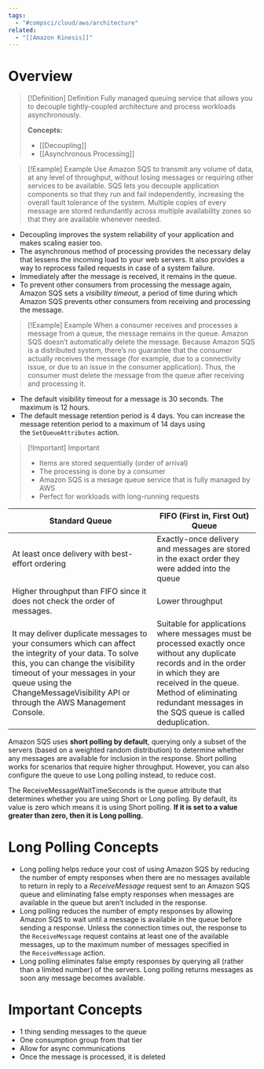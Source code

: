 ```yaml
---
tags:
  - "#compsci/cloud/aws/architecture"
related:
  - "[[Amazon Kinesis]]"
---
```

# Overview

> [!Definition] Definition
> Fully managed queuing service that allows you to decouple tightly-coupled architecture and process workloads asynchronously.
> 
> **Concepts:**
> - [[Decoupling]]
> - [[Asynchronous Processing]]


> [!Example] Example
> Use Amazon SQS to transmit any volume of data, at any level of throughput, without losing messages or requiring other services to be available. SQS lets you decouple application components so that they run and fail independently, increasing the overall fault tolerance of the system. Multiple copies of every message are stored redundantly across multiple availability zones so that they are available whenever needed.

- Decoupling improves the system reliability of your application and makes scaling easier too.
- The asynchronous method of processing provides the necessary delay that lessens the incoming load to your web servers.  It also provides a way to reprocess failed requests in case of a system failure. 
- Immediately after the message is received, it remains in the queue. 
- To prevent other consumers from processing the message again, Amazon SQS sets a _visibility timeout_, a period of time during which Amazon SQS prevents other consumers from receiving and processing the message.

> [!Example] Example 
> When a consumer receives and processes a message from a queue, the message remains in the queue. Amazon SQS doesn’t automatically delete the message. Because Amazon SQS is a distributed system, there’s no guarantee that the consumer actually receives the message (for example, due to a connectivity issue, or due to an issue in the consumer application). Thus, the consumer must delete the message from the queue after receiving and processing it.

- The default visibility timeout for a message is 30 seconds. The maximum is 12 hours.
- The default message retention period is 4 days. You can increase the message retention period to a maximum of 14 days using the `SetQueueAttributes` action.

>[!Important] Important
>- Items are stored sequentially (order of arrival)
>- The processing is done by a consumer
>- Amazon SQS is a mesage queue service that is fully managed by AWS
>- Perfect for workloads with long-running requests 

| Standard Queue                                                                                                                                                                                                                                                    | FIFO (First in, First Out) Queue                                                                                                                                                                                                                        |
| ----------------------------------------------------------------------------------------------------------------------------------------------------------------------------------------------------------------------------------------------------------------- | -------------------------------------------------------------------------------------------------------------------------------------------------------------------------------------------------------------------------------------------------- |
| At least once delivery with best-effort ordering                                                                                                                                                                                                                  | Exactly-once delivery and messages are stored in the exact order they were added into the queue                                                                                                                                                    |
| Higher throughput than FIFO since it does not check the order of messages.                                                                                                                                                                                        | Lower throughput                                                                                                                                                                                                                                   |
| It may deliver duplicate messages to your consumers which can affect the integrity of your data. To solve this, you can change the visibility timeout of your messages in your queue using the ChangeMessageVisibility API or through the AWS Management Console. | Suitable for applications where messages must be processed exactly once without any duplicate records and in the order in which they are received in the queue. Method of eliminating redundant messages in the SQS queue is called deduplication. |


Amazon SQS uses **short polling by default**, querying only a subset of the servers (based on a weighted random distribution) to determine whether any messages are available for inclusion in the response. Short polling works for scenarios that require higher throughput. However, you can also configure the queue to use Long polling instead, to reduce cost.

The ReceiveMessageWaitTimeSeconds is the queue attribute that determines whether you are using Short or Long polling. By default, its value is zero which means it is using Short polling. **If it is set to a value greater than zero, then it is Long polling.**

# Long Polling Concepts

- Long polling helps reduce your cost of using Amazon SQS by reducing the number of empty responses when there are no messages available to return in reply to a _ReceiveMessage_ request sent to an Amazon SQS queue and eliminating false empty responses when messages are available in the queue but aren’t included in the response.
- Long polling reduces the number of empty responses by allowing Amazon SQS to wait until a message is available in the queue before sending a response. Unless the connection times out, the response to the `ReceiveMessage` request contains at least one of the available messages, up to the maximum number of messages specified in the `ReceiveMessage` action.
- Long polling eliminates false empty responses by querying all (rather than a limited number) of the servers. Long polling returns messages as soon any message becomes available.


# Important Concepts

- 1 thing sending messages to the queue
- One consumption group from that tier
- Allow for async communications
- Once the message is processed, it is deleted
